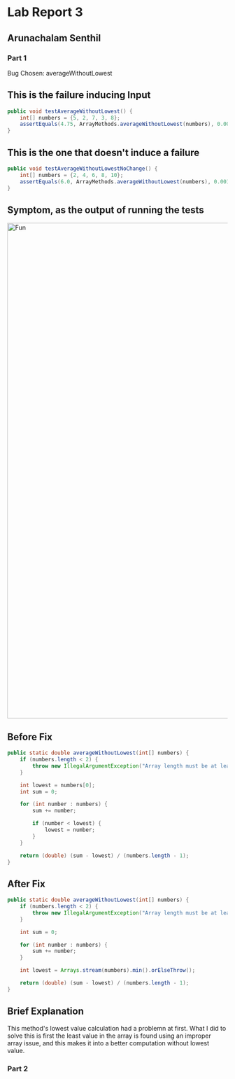 # Lab Report 3
## **Arunachalam Senthil**


### Part 1
Bug Chosen: averageWithoutLowest

## This is the failure inducing Input

```java
public void testAverageWithoutLowest() {
    int[] numbers = {5, 2, 7, 3, 8};
    assertEquals(4.75, ArrayMethods.averageWithoutLowest(numbers), 0.001);
}
```

## This is the one that doesn't induce a failure
```java
public void testAverageWithoutLowestNoChange() {
    int[] numbers = {2, 4, 6, 8, 10};
    assertEquals(6.0, ArrayMethods.averageWithoutLowest(numbers), 0.001);
}
```

##  Symptom, as the output of running the tests

<img width="1133" alt="Fun" src="https://github.com/ArunanSS/cse15l-lab-reports/assets/83483462/449e8611-5e59-44b8-8a98-50d84a384a2b">


## Before Fix

```java
public static double averageWithoutLowest(int[] numbers) {
    if (numbers.length < 2) {
        throw new IllegalArgumentException("Array length must be at least 2");
    }

    int lowest = numbers[0];
    int sum = 0;

    for (int number : numbers) {
        sum += number;

        if (number < lowest) {
            lowest = number;
        }
    }

    return (double) (sum - lowest) / (numbers.length - 1);
}
```

## After Fix

```java
public static double averageWithoutLowest(int[] numbers) {
    if (numbers.length < 2) {
        throw new IllegalArgumentException("Array length must be at least 2");
    }

    int sum = 0;

    for (int number : numbers) {
        sum += number;
    }

    int lowest = Arrays.stream(numbers).min().orElseThrow();

    return (double) (sum - lowest) / (numbers.length - 1);
}
```

## Brief Explanation
This method's lowest value calculation had a problemn at first. What I did to solve this is first  the least value in the array is found using an improper array issue, and this makes it into a better  computation without lowest value.

### Part 2



